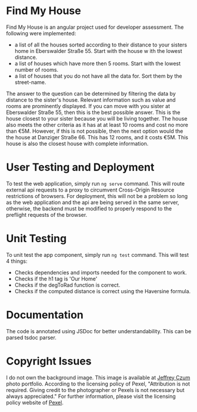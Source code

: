 # Find My House

Find My House is an angular project used for developer assessment. The following were implemented:
* a list of all the houses sorted according to their distance to your sisters home in Eberswalder Straße 55. Start with the house w ith the lowest distance.
* a list of houses which have more then 5 rooms. Start with the lowest number of rooms.
* a list of houses that you do not have all the data for. Sort them by the street-name.

The answer to the question can be determined by filtering the data by distance to the sister's house. Relevant information such as value and rooms are prominently displayed. If you can move with you sister at Eberswalder Straße 55, then this is the best possible answer. This is the house closest to your sister because you will be living together. The house also meets the other criteria as it has at at least 10 rooms and cost no more than €5M. However, if this is not possible, then the next option would the the house at Danziger Straße 66. This has 12 rooms, and it costs €5M. This house is also the closest house with complete information.



# User Testing and Deployment
To test the web application, simply run `ng serve` command. This will route external api requests to a proxy to circumvent Cross-Origin Resource restrictions of browsers. For deployment, this will not be a problem so long as the web application and the api are being served in the same server, otherwise, the backend must be modified to properly respond to the preflight requests of the browser.

# Unit Testing
To unit test the app component, simply run `ng test` command. This will test 4 things:
* Checks dependencies and imports needed for the component to work.
* Checks if the h1 tag is 'Our Home'
* Checks if the degToRad function is correct.
* Checks if the computed distance is correct using the Haversine formula.


# Documentation
The code is annotated using JSDoc for better understandability. This can be parsed tsdoc parser.

# Copyright Issues
I do not own the background image. This image is available at  [Jeffrey Czum](https://www.pexels.com/photo/four-colourful-houses-2501965/) photo portfolio. According to the licensing policy of Pexel, "Attribution is not required. Giving credit to the photographer or Pexels is not necessary but always appreciated." For further information, please visit the licensing policy website of [Pexel](https://www.pexels.com/photo-license/).
